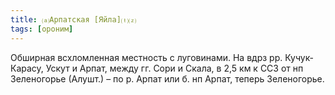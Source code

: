 ```yaml
---
title: ⒜Арпатская [Яйла]⒯⒵
tags: [ороним]
---
```


Обширная всхломленная местность с луговинами. На вдрз рр. Кучук-Карасу, Ускут и
Арпат, между гг. Сори и Скала, в 2,5 км к ССЗ от нп Зеленогорье (Алушт.) – по р.
Арпат или б. нп Арпат, теперь Зеленогорье.

